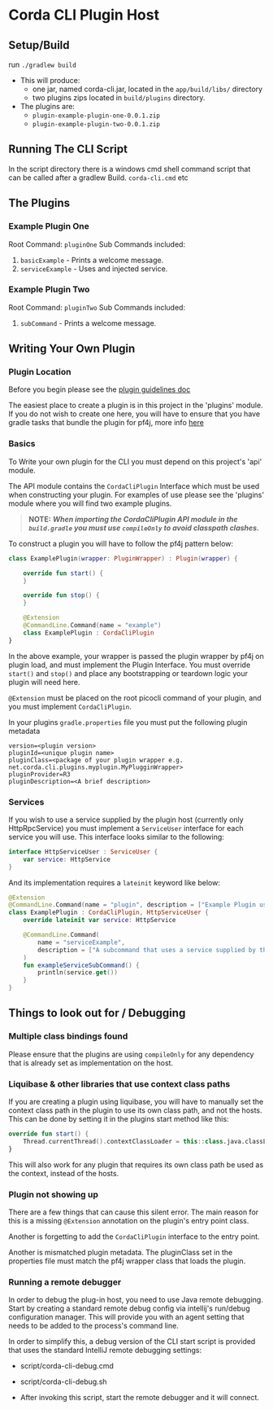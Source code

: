 # Corda CLI Plugin Host

## Setup/Build

run `./gradlew build`

* This will produce:
  * one jar, named corda-cli.jar, located in the `app/build/libs/` directory
  * two plugins zips located in `build/plugins` directory.
* The plugins are:
  * `plugin-example-plugin-one-0.0.1.zip`
  * `plugin-example-plugin-two-0.0.1.zip`

## Running The CLI Script

In the script directory there is a windows cmd shell command script that can be called after a gradlew
Build. `corda-cli.cmd` etc

## The Plugins

### Example Plugin One

Root Command: `pluginOne`
Sub Commands included:

1. `basicExample` - Prints a welcome message.
2. `serviceExample` - Uses and injected service.

### Example Plugin Two

Root Command: `pluginTwo`
Sub Commands included:

1. `subCommand` - Prints a welcome message.

## Writing Your Own Plugin

### Plugin Location

Before you begin please see the [plugin guidelines doc](PluginGuidelines.md)

The easiest place to create a plugin is in this project in the 'plugins' module. If you do not wish to create one here,
you will have to ensure that you have gradle tasks that bundle the plugin for pf4j, more
info [here](https://pf4j.org/doc/packaging.html)

### Basics

To Write your own plugin for the CLI you must depend on this project's 'api' module.

The API module contains the `CordaCliPlugin` Interface which must be used when constructing your plugin. For examples of
use please see the 'plugins' module where you will find two example plugins.

> **NOTE:** _**When importing the CordaCliPlugin API module in the `build.gradle` you must use `compileOnly` to avoid classpath clashes.**_

To construct a plugin you will have to follow the pf4j pattern below:

```kotlin
class ExamplePlugin(wrapper: PluginWrapper) : Plugin(wrapper) {

    override fun start() {
    }

    override fun stop() {
    }

    @Extension
    @CommandLine.Command(name = "example")
    class ExamplePlugin : CordaCliPlugin
}
```

In the above example, your wrapper is passed the plugin wrapper by pf4j on plugin load, and must implement the Plugin
Interface. You must override `start()` and `stop()` and place any bootstrapping or teardown logic your plugin will need
here.

`@Extension` must be placed on the root picocli command of your plugin, and you must implement `CordaCliPlugin`.

In your plugins `gradle.properties` file you must put the following plugin metadata

```properties
version=<plugin version>
pluginId=<unique plugin name>
pluginClass=<package of your plugin wrapper e.g. net.corda.cli.plugins.myplugin.MyPlugginWrapper>
pluginProvider=R3
pluginDescription=<A brief description>
```

### Services

If you wish to use a service supplied by the plugin host (currently only HttpRpcService) you must implement
a `ServiceUser` interface for each service you will use. This interface looks similar to the following:

```kotlin
interface HttpServiceUser : ServiceUser {
    var service: HttpService
}
```

And its implementation requires a `lateinit` keyword like below:

```kotlin
@Extension
@CommandLine.Command(name = "plugin", description = ["Example Plugin using services"])
class ExamplePlugin : CordaCliPlugin, HttpServiceUser {
    override lateinit var service: HttpService

    @CommandLine.Command(
        name = "serviceExample",
        description = ["A subcommand that uses a service supplied by the host."]
    )
    fun exampleServiceSubCommand() {
        println(service.get())
    }
}
```

## Things to look out for / Debugging

### Multiple class bindings found

Please ensure that the plugins are using `compileOnly` for any dependency that is already set as implementation on the
host.

### Liquibase & other libraries that use context class paths

If you are creating a plugin using liquibase, you will have to manually set the context class path in the plugin to use
its own class path, and not the hosts. This can be done by setting it in the plugins start method like this:

```kotlin
override fun start() {
    Thread.currentThread().contextClassLoader = this::class.java.classLoader
}
```

This will also work for any plugin that requires its own class path be used as the context, instead of the hosts.

### Plugin not showing up

There are a few things that can cause this silent error. The main reason for this is a missing `@Extension` annotation
on the plugin's entry point class.

Another is forgetting to add the `CordaCliPlugin` interface to the entry point.

Another is mismatched plugin metadata. The pluginClass set in the properties file must match the pf4j wrapper class that loads the plugin.

### Running a remote debugger

In order to debug the plug-in host, you need to use Java remote debugging. Start by creating a standard remote debug
config via intellij's run/debug configuration manager. This will provide you with an agent setting that needs to be
added to the process's command line. 

In order to simplify this, a debug version of the CLI start script is provided that
uses the standard IntelliJ remote debugging settings:

* script/corda-cli-debug.cmd
* script/corda-cli-debug.sh

* After invoking this script, start the remote debugger and it will connect. 